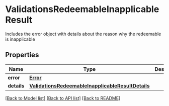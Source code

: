 # ValidationsRedeemableInapplicableResult

Includes the error object with details about the reason why the redeemable is inapplicable

## Properties

Name | Type | Description | Notes
------------ | ------------- | ------------- | -------------
**error** | [**Error**](Error.md) |  | [optional] 
**details** | [**ValidationsRedeemableInapplicableResultDetails**](ValidationsRedeemableInapplicableResultDetails.md) |  | [optional] 

[[Back to Model list]](../README.md#documentation-for-models) [[Back to API list]](../README.md#documentation-for-api-endpoints) [[Back to README]](../README.md)


